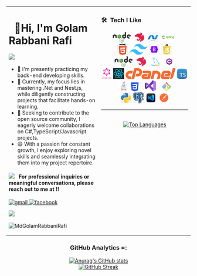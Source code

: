 <!-- markdownlint-disable -->
<table>
<tr>
<td width="50%" valign="top">
<div>

# &nbsp; **👋Hi, I'm Golam Rabbani Rafi**

  <img src="https://user-images.githubusercontent.com/74038190/212744287-14f66c13-5458-40dc-9244-8ff533fc8f4a.gif" />
  
- 🔭 I'm presently practicing my back-end developing skills.
- 🌱 Currently, my focus lies in mastering .Net and Nest.js, while diligently constructing projects that facilitate hands-on learning.
- 👯 Seeking to contribute to the open source community, I eagerly welcome collaborations on C#,TypeScript/Javascript projects.
- 😄 With a passion for constant growth, I enjoy exploring novel skills and seamlessly integrating them into my project repertoire.

</div>

<div align="left">

<h4> <img src="https://media2.giphy.com/media/numE3A55vbpBuDCxnA/giphy.gif?cid=ecf05e47rze9471w0iriay9ubhrvdmam2cbwpobzooqnsopa&rid=giphy.gif&ct=s" width="40"> &nbsp; For professional inquiries or meaningful conversations, please reach out to me at !!</h4>

<p align="left">
  <a href="mailto:golamrabbanirafi7@gmail.com" >
    <img src="https://www.vectorlogo.zone/logos/gmail/gmail-icon.svg" alt="gmail" width="30px" height="30px">
  </a>
  <!-- <a href="https://twitter.com/awarehossain" >
    <img src="https://www.vectorlogo.zone/logos/twitter/twitter-icon.svg" alt="twitter" width="30px" height="30px">
  </a> -->
  <a href="https://www.facebook.com/golam.rabbani.rafi.2024/" >
    <img src="https://raw.githubusercontent.com/rahuldkjain/github-profile-readme-generator/master/src/images/icons/Social/facebook.svg" alt="facebook" width="30px" height="30px">
  </a>

</p>

  <p>
    <img src= 'https://capsule-render.vercel.app/api?type=rect&color=gradient&height=2.5'/>
  </p>

</div>

  <p align="left"> <img src="https://komarev.com/ghpvc/?username=MdGolamRabbaniRafi&label=Profile%20views&color=0e75b6&style=flat" alt="MdGolamRabbaniRafi" /> </p>

</td>

<td width="50%" valign="top">

### 🛠 &nbsp;Tech I Like
<div align="center">
<img src="./assets/node-preview.png" height="30">
<img src="./assets/nest-js-preview.png" height="30" >
<img src="./assets/.Net-preview.png" height="30">
<img src="./assets/Spring-preview.png" height="30">
<br>
<img src="./assets/HTML-preview.png" height="30">
<img src="./assets/tailwind-preview.png" height="30">
<img src="./assets/Bootstrap-preview.png" height="30">
<img src="./assets/javascript-preview.png" height="30">
<br>
<img src="./assets/node-preview.png" height="30">
<img src="./assets/nest-js-preview.png" height="30">
<img src="./assets/mysql.png" height="30">
<img src="./assets/CSharp-preview.png" height="30">
<br>
<img src="./assets/gql.png" height="30">
<img src="./assets/react-preview.png" height="30">
<img src="./assets/cpanel-preview.png" height="30">
<img src="./assets/ts-preview.png" height="30">
<br>
<img src="./assets/java-preview.png" height="30">
<img src="./assets/css3.png" height="24">
<img src="./assets/VisualStudioSetup-preview.png" height="30">
<img src="./assets/git-bash-logo.png" height="25">
<br>
<img src="./assets/python-preview.png" height="30">
<img src="./assets/pgadmin4-preview.png" height="30">
<img src="./assets/code.png" height="30">
<img src="./assets/postman.png" height="30">
</div>

<hr>

<br>

<div align="center">
  <a href="https://github.com/MdGolamRabbaniRafi/github-readme-stats" target="_blank">
    <img src="https://github-readme-stats.vercel.app/api/top-langs/?username=MdGolamRabbaniRafi&langs_count=10&show_icons=true&locale=en&layout=compact&theme=github_dark" alt="Top Languages">
  </a>
</div>



</td>
</tr>
  
</table>




<!-- <div align="center">
  <h3>Featured Repository =: </h3> 
    <a href="https://github.com/ho-ssain/hkdev-MERN#gh-dark-mode-only">
        <img src="https://github-readme-stats-gray-three.vercel.app/api/pin/?username=ho-ssain&repo=hkdev-MERN&theme=github_dark#gh-dark-mode-only" alt="hkdev-MERN">
    </a>
    <a href="https://github.com/ho-ssain/walk-ease#gh-light-mode-only">
        <img src="https://github-readme-stats-gray-three.vercel.app/api/pin/?username=ho-ssain&repo=hkdev-MERN&theme=vue#gh-light-mode-only" alt="hkdev-MERN">
    </a>
    <a href="https://github.com/ho-ssain/walk-ease#gh-dark-mode-only">
        <img src="https://github-readme-stats-gray-three.vercel.app/api/pin/?username=ho-ssain&repo=walk-ease&theme=github_dark#gh-dark-mode-only" alt="walk-ease">
    </a>
    <a href="https://github.com/ho-ssain/walk-ease#gh-light-mode-only">
        <img src="https://github-readme-stats-gray-three.vercel.app/api/pin/?username=ho-ssain&repo=walk-ease&theme=vue#gh-light-mode-only" alt="walk-ease">
    </a>
     <a href="https://github.com/ho-ssain/fresh-cart#gh-dark-mode-only">
        <img src="https://github-readme-stats-gray-three.vercel.app/api/pin/?username=ho-ssain&repo=fresh-cart&theme=github_dark#gh-dark-mode-only" alt="fresh-cart">
    </a>
    <a href="https://github.com/ho-ssain/walk-ease#gh-light-mode-only">
        <img src="https://github-readme-stats-gray-three.vercel.app/api/pin/?username=ho-ssain&repo=fresh-cart&theme=vue#gh-light-mode-only" alt="fresh-cart">
    </a>
       <a href="https://github.com/ho-ssain/travel_app_lp#gh-dark-mode-only">
        <img src="https://github-readme-stats-gray-three.vercel.app/api/pin/?username=ho-ssain&repo=travel_app_lp&theme=github_dark#gh-dark-mode-only" alt="travel_app_lp">
    </a>
    <a href="https://github.com/ho-ssain/travel_app_lp#gh-light-mode-only">
        <img src="https://github-readme-stats-gray-three.vercel.app/api/pin/?username=ho-ssain&repo=travel_app_lp&theme=vue#gh-light-mode-only" alt="travel_app_lp">
    </a>
</div> -->

  <h3 align="center"> GitHub Analytics =: </h3>  
  <p align="center">
    <a href="https://github.com/MdGolamRabbaniRafi/github-readme-stats" target="_blank">
      <img src="https://github-readme-stats.vercel.app/api?username=MdGolamRabbaniRafi&show_icons=true&locale=en&theme=github_dark" alt="Anurag's GitHub stats">
    </a>
    <br/>
    <a href="https://git.io/streak-stats" target="_blank">
      <img src="https://github-readme-streak-stats-sandy-omega.vercel.app?user=MdGolamRabbaniRafi&theme=github-dark&border_radius=10" alt="GitHub Streak">
    </a>
  </p>

